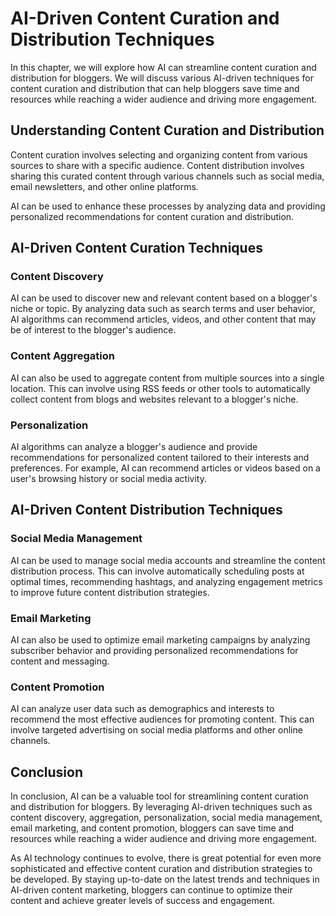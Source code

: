 AI-Driven Content Curation and Distribution Techniques
=========================================================================================================================

In this chapter, we will explore how AI can streamline content curation and distribution for bloggers. We will discuss various AI-driven techniques for content curation and distribution that can help bloggers save time and resources while reaching a wider audience and driving more engagement.

Understanding Content Curation and Distribution
-----------------------------------------------

Content curation involves selecting and organizing content from various sources to share with a specific audience. Content distribution involves sharing this curated content through various channels such as social media, email newsletters, and other online platforms.

AI can be used to enhance these processes by analyzing data and providing personalized recommendations for content curation and distribution.

AI-Driven Content Curation Techniques
-------------------------------------

### Content Discovery

AI can be used to discover new and relevant content based on a blogger's niche or topic. By analyzing data such as search terms and user behavior, AI algorithms can recommend articles, videos, and other content that may be of interest to the blogger's audience.

### Content Aggregation

AI can also be used to aggregate content from multiple sources into a single location. This can involve using RSS feeds or other tools to automatically collect content from blogs and websites relevant to a blogger's niche.

### Personalization

AI algorithms can analyze a blogger's audience and provide recommendations for personalized content tailored to their interests and preferences. For example, AI can recommend articles or videos based on a user's browsing history or social media activity.

AI-Driven Content Distribution Techniques
-----------------------------------------

### Social Media Management

AI can be used to manage social media accounts and streamline the content distribution process. This can involve automatically scheduling posts at optimal times, recommending hashtags, and analyzing engagement metrics to improve future content distribution strategies.

### Email Marketing

AI can also be used to optimize email marketing campaigns by analyzing subscriber behavior and providing personalized recommendations for content and messaging.

### Content Promotion

AI can analyze user data such as demographics and interests to recommend the most effective audiences for promoting content. This can involve targeted advertising on social media platforms and other online channels.

Conclusion
----------

In conclusion, AI can be a valuable tool for streamlining content curation and distribution for bloggers. By leveraging AI-driven techniques such as content discovery, aggregation, personalization, social media management, email marketing, and content promotion, bloggers can save time and resources while reaching a wider audience and driving more engagement.

As AI technology continues to evolve, there is great potential for even more sophisticated and effective content curation and distribution strategies to be developed. By staying up-to-date on the latest trends and techniques in AI-driven content marketing, bloggers can continue to optimize their content and achieve greater levels of success and engagement.
